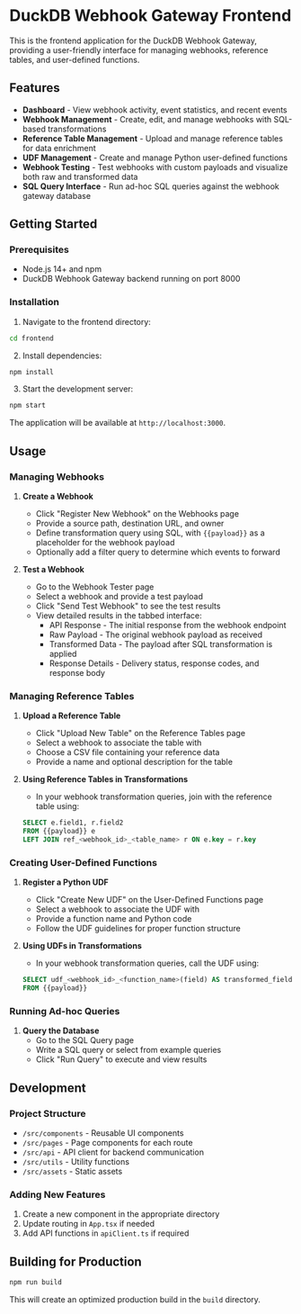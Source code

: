 # DuckDB Webhook Gateway Frontend

This is the frontend application for the DuckDB Webhook Gateway, providing a user-friendly interface for managing webhooks, reference tables, and user-defined functions.

## Features

- **Dashboard** - View webhook activity, event statistics, and recent events
- **Webhook Management** - Create, edit, and manage webhooks with SQL-based transformations
- **Reference Table Management** - Upload and manage reference tables for data enrichment
- **UDF Management** - Create and manage Python user-defined functions
- **Webhook Testing** - Test webhooks with custom payloads and visualize both raw and transformed data
- **SQL Query Interface** - Run ad-hoc SQL queries against the webhook gateway database

## Getting Started

### Prerequisites

- Node.js 14+ and npm
- DuckDB Webhook Gateway backend running on port 8000

### Installation

1. Navigate to the frontend directory:
```bash
cd frontend
```

2. Install dependencies:
```bash
npm install
```

3. Start the development server:
```bash
npm start
```

The application will be available at `http://localhost:3000`.

## Usage

### Managing Webhooks

1. **Create a Webhook**
   - Click "Register New Webhook" on the Webhooks page
   - Provide a source path, destination URL, and owner
   - Define transformation query using SQL, with `{{payload}}` as a placeholder for the webhook payload
   - Optionally add a filter query to determine which events to forward

2. **Test a Webhook**
   - Go to the Webhook Tester page
   - Select a webhook and provide a test payload
   - Click "Send Test Webhook" to see the test results
   - View detailed results in the tabbed interface:
     - API Response - The initial response from the webhook endpoint
     - Raw Payload - The original webhook payload as received
     - Transformed Data - The payload after SQL transformation is applied
     - Response Details - Delivery status, response codes, and response body

### Managing Reference Tables

1. **Upload a Reference Table**
   - Click "Upload New Table" on the Reference Tables page
   - Select a webhook to associate the table with
   - Choose a CSV file containing your reference data
   - Provide a name and optional description for the table

2. **Using Reference Tables in Transformations**
   - In your webhook transformation queries, join with the reference table using:
   ```sql
   SELECT e.field1, r.field2
   FROM {{payload}} e
   LEFT JOIN ref_<webhook_id>_<table_name> r ON e.key = r.key
   ```

### Creating User-Defined Functions

1. **Register a Python UDF**
   - Click "Create New UDF" on the User-Defined Functions page
   - Select a webhook to associate the UDF with
   - Provide a function name and Python code
   - Follow the UDF guidelines for proper function structure

2. **Using UDFs in Transformations**
   - In your webhook transformation queries, call the UDF using:
   ```sql
   SELECT udf_<webhook_id>_<function_name>(field) AS transformed_field
   FROM {{payload}}
   ```

### Running Ad-hoc Queries

1. **Query the Database**
   - Go to the SQL Query page
   - Write a SQL query or select from example queries
   - Click "Run Query" to execute and view results

## Development

### Project Structure

- `/src/components` - Reusable UI components
- `/src/pages` - Page components for each route
- `/src/api` - API client for backend communication
- `/src/utils` - Utility functions
- `/src/assets` - Static assets

### Adding New Features

1. Create a new component in the appropriate directory
2. Update routing in `App.tsx` if needed
3. Add API functions in `apiClient.ts` if required

## Building for Production

```bash
npm run build
```

This will create an optimized production build in the `build` directory.
